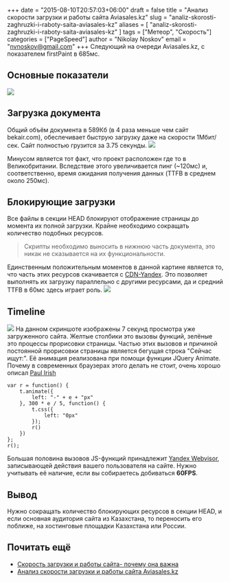 +++
date = "2015-08-10T20:57:03+06:00"
draft = false
title = "Анализ скорости загрузки и работы сайта Aviasales.kz"
slug = "analiz-skorosti-zaghruzki-i-raboty-saita-aviasales-kz"
aliases = [
	"analiz-skorosti-zaghruzki-i-raboty-saita-aviasales-kz"
]
tags = ["Метеор", "Скорость"]
categories = ["PageSpeed"]
author = "Nikolay Noskov"
email = "nvnoskov@gmail.com"
+++
Следующий на очереди Aviasales.kz, с показателем firstPaint в 685мс.

## Основные показатели
![](/images/2015/08/screen_012.png)

## Загрузка документа
Общий объём документа в 589Кб (в 4 раза меньше чем сайт bekair.com), обеспечивает быструю загрузку даже на скорости 1Мбит/сек. Сайт полностью грузится за 3.75 секунды. 
![](/images/2015/08/screen_013.png)


Минусом является тот факт, что проект расположен где то в Великобритании. Вследствие этого увеличивается пинг (~120мс) и, соответственно, время ожидания получения данных (TTFB в среднем около 250мс).



## Блокирующие загрузки
Все файлы в секции HEAD блокируют отображение страницы до момента их полной загрузки.
Крайне необходимо сокращать количество подобных ресурсов.
>Скрипты необходимо выносить в нижнюю часть документа, это никак не сказывается на их функциональности.

Единственным положительным моментов в данной картине является то, что часть этих ресурсов скачивается с [CDN-Yandex](https://tech.yandex.ru/jslibs/). 
Это позволяет выполнять их загрузку параллельно с другими ресурсами, да и средний TTFB в 60мс здесь играет роль.
![](/images/2015/08/screen_014.png)

## Timeline
![](/images/2015/08/screen_015.png)
На данном скриншоте изображены 7 секунд просмотра уже загруженного сайта. Желтые столбики это вызовы функций, зелёные это процессы прорисовки страницы. Частью этих вызовов и причиной постоянной прорисовки страницы является бегущая строка "Сейчас ищут:". Её анимация реализована при помощи функции JQuery Animate. Почему в современных браузерах этого делать не стоит,  очень хорошо описал [Paul Irish](http://paulirish.com/2012/why-moving-elements-with-translate-is-better-than-posabs-topleft/)
 
```JS
var r = function() {
    t.animate({
        left: "-" + e + "px"
    }, 300 * e / 5, function() {
        t.css({
            left: "0px"
        });
        r()
    })
};
r();
```

Большая половина вызовов JS-функций принадлежит [Yandex Webvisor](https://old.metrika.yandex.ru/promo/webvisor/), записывающей действия вашего пользователя на сайте.
Нужно учитывать её наличие, если вы собираетесь добиваться **60FPS**.



## Вывод 
Нужно сокращать количество блокирующих ресурсов в секции HEAD, и если основная аудитория сайта из Казахстана, то переносить его поближе, на хостинговые площадки Казахстана или России.

## Почитать ещё
- [Скорость загрузки и работы сайта- почему она важна](http://blog.vesna.kz/meteor-shop-skorost-pochiemu-ona-vazhna/)
- [Анализ скорости загрузки и работы сайта Aviasales.kz](http://blog.vesna.kz/analiz-skorosti-zaghruzki-i-raboty-saita-aviasales-kz/)
